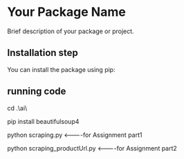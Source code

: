 # Your Package Name

Brief description of your package or project.

## Installation step 

You can install the package using pip:

## running code

 cd .\ai\  

 pip install beautifulsoup4


 python scraping.py                <----for Assignment part1

 python scraping_productUrl.py     <----for Assignment part2
